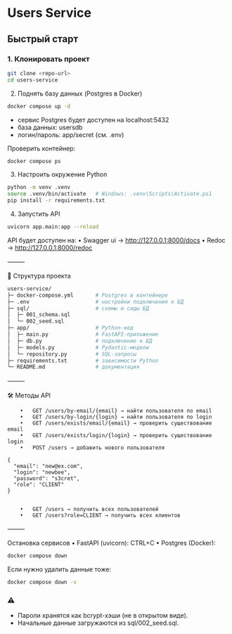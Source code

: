 # Users Service


##  Быстрый старт

### 1. Клонировать проект
```bash
git clone <repo-url>
cd users-service
```
2. Поднять базу данных (Postgres в Docker)
```bash
docker compose up -d
```

- сервис Postgres будет доступен на localhost:5432
- база данных: usersdb
- логин/пароль: app/secret (см. .env)

Проверить контейнер:
```bash
docker compose ps
```
3. Настроить окружение Python
```bash
python -m venv .venv
source .venv/bin/activate   # Windows: .venv\Scripts\Activate.ps1
pip install -r requirements.txt
```
4. Запустить API
```bash
uvicorn app.main:app --reload
```
API будет доступен на:
	•	Swagger ui → http://127.0.0.1:8000/docs
	•	Redoc → http://127.0.0.1:8000/redoc

⸻

📂 Структура проекта
```bash
users-service/
├─ docker-compose.yml       # Postgres в контейнере
├─ .env                     # настройки подключения к БД
├─ sql/                     # схемы и сиды БД
│  ├─ 001_schema.sql
│  └─ 002_seed.sql
├─ app/                     # Python-код
│  ├─ main.py               # FastAPI-приложение
│  ├─ db.py                 # подключение к БД
│  ├─ models.py             # Pydantic-модели
│  └─ repository.py         # SQL-запросы
├─ requirements.txt         # зависимости Python
└─ README.md                # документация
```

⸻

🛠 Методы API
```
	•	GET /users/by-email/{email} → найти пользователя по email
	•	GET /users/by-login/{login} → найти пользователя по login
	•	GET /users/exists/email/{email} → проверить существование email
	•	GET /users/exists/login/{login} → проверить существование login
	•	POST /users → добавить нового пользователя

{
  "email": "new@ex.com",
  "login": "newbee",
  "password": "s3cret",
  "role": "CLIENT"
}


	•	GET /users → получить всех пользователей
	•	GET /users?role=CLIENT → получить всех клиентов
```
⸻

 Остановка сервисов
	•	FastAPI (uvicorn): CTRL+C
	•	Postgres (Docker):

```bash
docker compose down
```
Если нужно удалить данные тоже:
```bash
docker compose down -v
```


### ⚠️
- Пароли хранятся как bcrypt-хэши (не в открытом виде).
- Начальные данные загружаются из sql/002_seed.sql.
